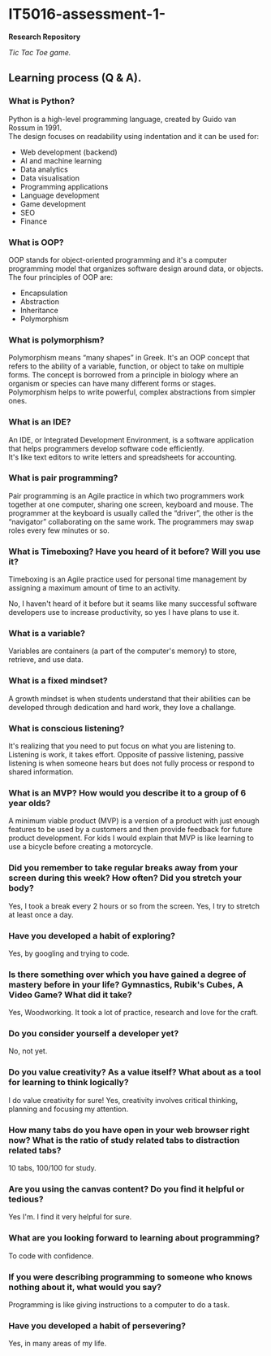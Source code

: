 # IT5016-assessment-1-
**Research Repository**
 
*Tic Tac Toe game.*

## Learning process (Q & A).

### What is Python?
Python is a high-level programming language, 
created by Guido van Rossum in 1991.                                                                                                        
The design focuses on readability using indentation
and it can be used for:

* Web development (backend)
* AI and machine learning 
* Data analytics
* Data visualisation
* Programming applications 
* Language development
* Game development
* SEO
* Finance 
 


### What is OOP?
OOP stands for object-oriented programming and it's a computer programming model that organizes software design around data, or objects.      
The four principles of OOP are:

* Encapsulation
* Abstraction
* Inheritance
* Polymorphism

### What is polymorphism?
Polymorphism means “many shapes” in Greek.  It's an OOP concept that refers to the ability of a variable, function, or object to take on multiple forms.             The concept is borrowed from a principle in biology where an organism or species can have many different forms or stages.       
Polymorphism helps to write powerful, complex abstractions from simpler ones.
 
### What is an IDE?
An IDE, or Integrated Development Environment, is a software application that helps programmers develop software code efficiently.  
It's like text editors to write letters and spreadsheets for accounting.
 
### What is pair programming?
Pair programming is an Agile practice in which two programmers work together at one computer, sharing one screen, keyboard and mouse.                                The programmer at the keyboard is usually called the “driver”, the other is the “navigator” collaborating on the same work. The programmers may swap roles every few minutes or so.

### What is Timeboxing? Have you heard of it before? Will you use it?
Timeboxing is an Agile practice used for personal time management by assigning a maximum amount of time to an activity.   

No, I haven't heard of it before but it seams like many successful software developers use to increase productivity, so yes I have plans to use it.

### What is a variable?
Variables are containers (a part of the computer's memory) to store, retrieve, and use data.
 
### What is a fixed mindset?
A growth mindset is when students understand that their abilities can be developed through dedication and hard work, they love a challange.

### What is conscious listening?
It's realizing that you need to put focus on what you are listening to. Listening is work, it takes effort.
Opposite of passive listening, passive listening is when someone hears but does not fully process or respond to shared information.

### What is an MVP? How would you describe it to a group of 6 year olds?
A minimum viable product (MVP) is a version of a product with just enough features to be used by a customers and then provide feedback for future product development.
For kids I would explain that MVP is like learning to use a bicycle before creating a motorcycle.

### Did you remember to take regular breaks away from your screen during this week? How often? Did you stretch your body?
Yes, I took a break every 2 hours or so from the screen. 
Yes, I try to stretch at least once a day.

### Have you developed a habit of exploring?
Yes, by googling and trying to code.

### Is there something over which you have gained a degree of mastery before in your life? Gymnastics, Rubik's Cubes, A Video Game? What did it take?
Yes, Woodworking. It took a lot of practice, research and love for the craft.

### Do you consider yourself a developer yet?
No, not yet.
                                           
### Do you value creativity? As a value itself? What about as a tool for learning to think logically?
I do value creativity for sure! Yes, creativity involves critical thinking, planning and focusing my attention.

### How many tabs do you have open in your web browser right now? What is the ratio of study related tabs to distraction related tabs?
10 tabs, 100/100 for study.

### Are you using the canvas content? Do you find it helpful or tedious?
Yes I'm. I find it very helpful for sure.

### What are you looking forward to learning about programming?
To code with confidence.

### If you were describing programming to someone who knows nothing about it, what would you say?
Programming is like giving instructions to a computer to do a task.

### Have you developed a habit of persevering?
Yes, in many areas of my life.





